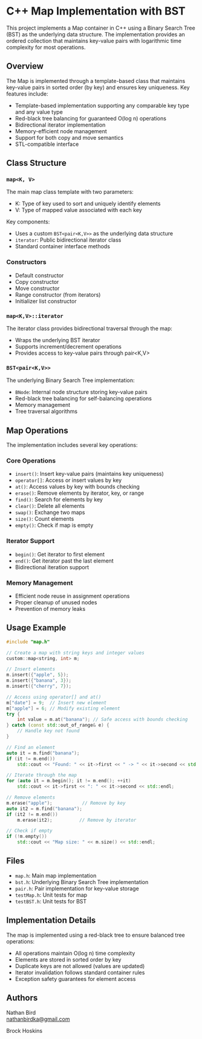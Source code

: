 # C++ Map Implementation with BST

This project implements a Map container in C++ using a Binary Search Tree (BST) as the underlying data structure. The implementation provides an ordered collection that maintains key-value pairs with logarithmic time complexity for most operations.

## Overview

The Map is implemented through a template-based class that maintains key-value pairs in sorted order (by key) and ensures key uniqueness. Key features include:

- Template-based implementation supporting any comparable key type and any value type
- Red-black tree balancing for guaranteed O(log n) operations
- Bidirectional iterator implementation
- Memory-efficient node management
- Support for both copy and move semantics
- STL-compatible interface

## Class Structure

### `map<K, V>`

The main map class template with two parameters:

- K: Type of key used to sort and uniquely identify elements
- V: Type of mapped value associated with each key

Key components:

- Uses a custom `BST<pair<K,V>>` as the underlying data structure
- `iterator`: Public bidirectional iterator class
- Standard container interface methods

### Constructors

- Default constructor
- Copy constructor
- Move constructor
- Range constructor (from iterators)
- Initializer list constructor

### `map<K,V>::iterator`

The iterator class provides bidirectional traversal through the map:

- Wraps the underlying BST iterator
- Supports increment/decrement operations
- Provides access to key-value pairs through pair<K,V>

### `BST<pair<K,V>>`

The underlying Binary Search Tree implementation:

- `BNode`: Internal node structure storing key-value pairs
- Red-black tree balancing for self-balancing operations
- Memory management
- Tree traversal algorithms

## Map Operations

The implementation includes several key operations:

### Core Operations

- `insert()`: Insert key-value pairs (maintains key uniqueness)
- `operator[]`: Access or insert values by key
- `at()`: Access values by key with bounds checking
- `erase()`: Remove elements by iterator, key, or range
- `find()`: Search for elements by key
- `clear()`: Delete all elements
- `swap()`: Exchange two maps
- `size()`: Count elements
- `empty()`: Check if map is empty

### Iterator Support

- `begin()`: Get iterator to first element
- `end()`: Get iterator past the last element
- Bidirectional iteration support

### Memory Management

- Efficient node reuse in assignment operations
- Proper cleanup of unused nodes
- Prevention of memory leaks

## Usage Example

```cpp
#include "map.h"

// Create a map with string keys and integer values
custom::map<string, int> m;

// Insert elements
m.insert({"apple", 5});
m.insert({"banana", 3});
m.insert({"cherry", 7});

// Access using operator[] and at()
m["date"] = 9;  // Insert new element
m["apple"] = 6; // Modify existing element
try {
    int value = m.at("banana"); // Safe access with bounds checking
} catch (const std::out_of_range& e) {
    // Handle key not found
}

// Find an element
auto it = m.find("banana");
if (it != m.end())
    std::cout << "Found: " << it->first << " -> " << it->second << std::endl;

// Iterate through the map
for (auto it = m.begin(); it != m.end(); ++it)
    std::cout << it->first << ": " << it->second << std::endl;

// Remove elements
m.erase("apple");           // Remove by key
auto it2 = m.find("banana");
if (it2 != m.end())
    m.erase(it2);          // Remove by iterator

// Check if empty
if (!m.empty())
    std::cout << "Map size: " << m.size() << std::endl;
```

## Files

- `map.h`: Main map implementation
- `bst.h`: Underlying Binary Search Tree implementation
- `pair.h`: Pair implementation for key-value storage
- `testMap.h`: Unit tests for map
- `testBST.h`: Unit tests for BST

## Implementation Details

The map is implemented using a red-black tree to ensure balanced tree operations:

- All operations maintain O(log n) time complexity
- Elements are stored in sorted order by key
- Duplicate keys are not allowed (values are updated)
- Iterator invalidation follows standard container rules
- Exception safety guarantees for element access

## Authors

Nathan Bird  
[nathanbirdka@gmail.com](mailto:nathanbirdka@gmail.com)

Brock Hoskins  
[](.)
